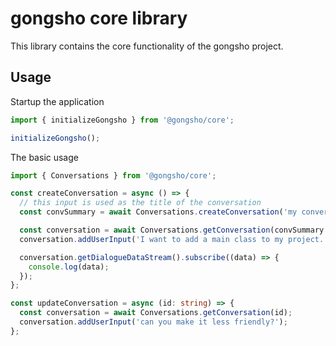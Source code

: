 # gongsho core library

This library contains the core functionality of the gongsho project.

## Usage

Startup the application

```typescript
import { initializeGongsho } from '@gongsho/core';

initializeGongsho();
```

The basic usage

```typescript
import { Conversations } from '@gongsho/core';

const createConversation = async () => {
  // this input is used as the title of the conversation
  const convSummary = await Conversations.createConversation('my conversation title');

  const conversation = await Conversations.getConversation(convSummary.id);
  conversation.addUserInput('I want to add a main class to my project.');

  conversation.getDialogueDataStream().subscribe((data) => {
    console.log(data);
  });
};

const updateConversation = async (id: string) => {
  const conversation = await Conversations.getConversation(id);
  conversation.addUserInput('can you make it less friendly?');
};
```
